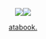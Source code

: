 <p align= "center"> <img src="(https://komarev.com/ghpvc/?username=headfirst4halos&color=571a19&style=plastic&label=AAHW+ADVERSARIES)>
<p align="center"><img src="https://files.catbox.moe/6i216a.png"></p>

<p align="center"><a href="https://iridescentidealism.atabook.org">atabook.</p>

